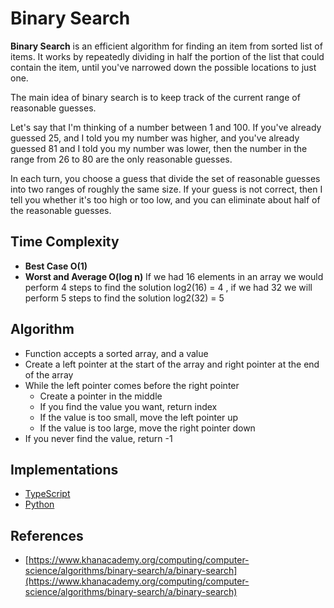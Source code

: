 # Binary Search #

**Binary Search** is an efficient algorithm for finding an item from sorted list of items. It works by repeatedly dividing in half the portion of the list that could contain the item, until you've narrowed down the possible locations to just one.

The main idea of binary search is to keep track of the current range of reasonable guesses.

Let's say that I'm thinking of a number between 1 and 100. If you've already guessed 25, and I told you my number was higher, and you've already guessed 81 and I told you my number was lower, then the number in the range from 26 to 80 are the only reasonable guesses.

In each turn, you choose a guess that divide the set of reasonable guesses into two ranges of roughly the same size. If your guess is not correct, then I tell you whether it's too high or too low, and you can eliminate about half of the reasonable guesses.

## Time Complexity ##

- **Best Case O(1)**
- **Worst and Average O(log n)**
  If we had 16 elements in an array we would perform 4 steps to find the solution log2(16) = 4 , if we had 32 we will perform 5 steps to find the solution log2(32) = 5

## Algorithm ##

- Function accepts a sorted array, and a value
- Create a left pointer at the start of the array and right pointer at the end of the array
- While the left pointer comes before the right pointer
  - Create a pointer in the middle
  - If you find the value you want, return index
  - If the value is too small, move the left pointer up
  - If the value is too large, move the right pointer down
- If you never find the value, return -1

## Implementations ##

- [TypeScript](./typescript)
- [Python](./python)

## References ##

- [https://www.khanacademy.org/computing/computer-science/algorithms/binary-search/a/binary-search](https://www.khanacademy.org/computing/computer-science/algorithms/binary-search/a/binary-search)

